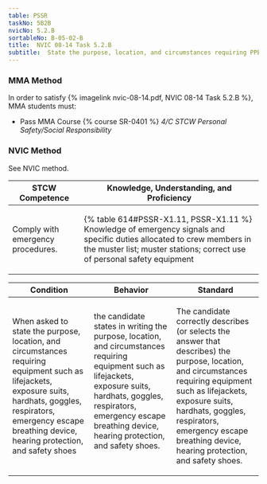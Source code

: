 ```yaml
---
table: PSSR
taskNo: 5B2B
nvicNo: 5.2.B 
sortableNo: B-05-02-B
title:  NVIC 08-14 Task 5.2.B
subtitle:  State the purpose, location, and circumstances requiring PPE equipment
---
```



### MMA Method

In order to satisfy  {% imagelink nvic-08-14.pdf, NVIC 08-14 Task 5.2.B %}, MMA students must:

* Pass MMA Course {% course SR-0401 %}  *4/C STCW Personal Safety/Social Responsibility*


### NVIC Method

<a onclick="togglevisibility('nvic_methods')" >See NVIC method.</a>

<div id='nvic_methods' class='hide'>

<table>
<thead>
<tr>
<th class='forty'> STCW Competence </th>
<th class='sixty'> Knowledge, Understanding, and Proficiency </th>
</tr>
</thead>




<tbody>
<tr><td markdown='1'>

Comply with emergency procedures.

</td><td markdown='1'>

{% table 614#PSSR-X1.11, PSSR-X1.11 %} Knowledge of emergency signals and specific duties allocated to crew members in the muster list; muster stations; correct use of personal safety equipment

</td></tr>


</tbody>
</table>


<table>
<thead>
<tr><th class='twenty'>  Condition </th><th class='twenty'> Behavior </th><th  class='sixty'>Standard </th></tr>
</thead>
<tbody >



<tr><td markdown='1'>

When asked to state the purpose, location, and circumstances requiring equipment such as lifejackets, exposure suits, hardhats, goggles, respirators, emergency escape breathing device, hearing protection, and safety shoes

</td><td markdown='1'>

the candidate states in writing the purpose, location, and circumstances requiring equipment such as lifejackets, exposure suits, hardhats, goggles, respirators, emergency escape breathing device, hearing protection, and safety shoes.

<br>

<div class="tooltip" markdown='1'>



</div>


</td><td markdown='1'>

The candidate correctly describes (or selects the answer that describes) the purpose, location, and circumstances requiring equipment such as lifejackets, exposure suits, hardhats, goggles, respirators, emergency escape breathing device, hearing protection, and safety shoes.

</td></tr>
</tbody>
</table>
</div>
